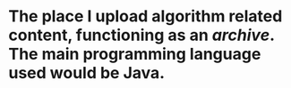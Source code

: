 # The place I upload algorithm related content, functioning as an _archive_. The main programming language used would be Java.
